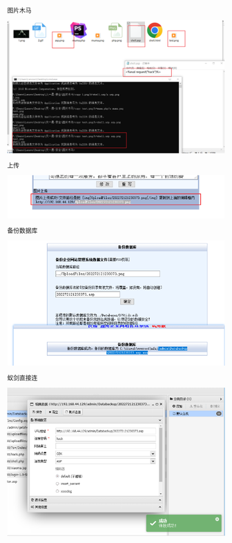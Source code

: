 图片木马

![162168e8795512cc8c7417eddc05cd14.png](../_resources/162168e8795512cc8c7417eddc05cd14.png)

上传

![455364b348fc06b44d6095edf542da49.png](../_resources/455364b348fc06b44d6095edf542da49.png)

备份数据库

![c7b7be9a7a790fb82250f6f647f25128.png](../_resources/c7b7be9a7a790fb82250f6f647f25128.png)

蚁剑直接连

![24f8a560cece0ef8ffa35e5d441c90bb.png](../_resources/24f8a560cece0ef8ffa35e5d441c90bb.png)